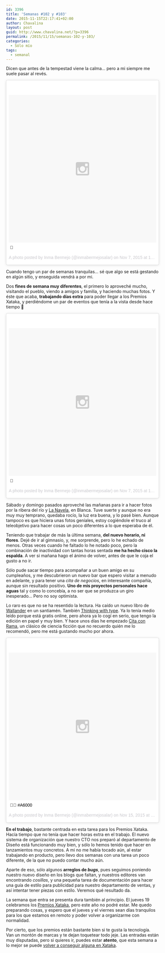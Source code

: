 ```yaml
---
id: 3396
title: 'Semanas #102 y #103'
date: 2015-11-15T22:17:41+02:00
author: Chavalina
layout: post
guid: http://www.chavalina.net/?p=3396
permalink: /2015/11/15/semanas-102-y-103/
categories:
  - Sólo mío
tags:
  - semanal
---
```

Dicen que antes de la tempestad viene la calma… pero a mi siempre me suele pasar al revés. 

<blockquote class="instagram-media" data-instgrm-captioned data-instgrm-version="5" style=" background:#FFF; border:0; border-radius:3px; box-shadow:0 0 1px 0 rgba(0,0,0,0.5),0 1px 10px 0 rgba(0,0,0,0.15); margin: 1px; max-width:658px; padding:0; width:99.375%; width:-webkit-calc(100% - 2px); width:calc(100% - 2px);"><div style="padding:8px;"> <div style=" background:#F8F8F8; line-height:0; margin-top:40px; padding:50.0% 0; text-align:center; width:100%;"> <div style=" background:url(data:image/png;base64,iVBORw0KGgoAAAANSUhEUgAAACwAAAAsCAMAAAApWqozAAAAGFBMVEUiIiI9PT0eHh4gIB4hIBkcHBwcHBwcHBydr+JQAAAACHRSTlMABA4YHyQsM5jtaMwAAADfSURBVDjL7ZVBEgMhCAQBAf//42xcNbpAqakcM0ftUmFAAIBE81IqBJdS3lS6zs3bIpB9WED3YYXFPmHRfT8sgyrCP1x8uEUxLMzNWElFOYCV6mHWWwMzdPEKHlhLw7NWJqkHc4uIZphavDzA2JPzUDsBZziNae2S6owH8xPmX8G7zzgKEOPUoYHvGz1TBCxMkd3kwNVbU0gKHkx+iZILf77IofhrY1nYFnB/lQPb79drWOyJVa/DAvg9B/rLB4cC+Nqgdz/TvBbBnr6GBReqn/nRmDgaQEej7WhonozjF+Y2I/fZou/qAAAAAElFTkSuQmCC); display:block; height:44px; margin:0 auto -44px; position:relative; top:-22px; width:44px;"></div></div> <p style=" margin:8px 0 0 0; padding:0 4px;"> <a href="https://instagram.com/p/9y6NlmtsqI/" style=" color:#000; font-family:Arial,sans-serif; font-size:14px; font-style:normal; font-weight:normal; line-height:17px; text-decoration:none; word-wrap:break-word;" target="_blank"></a></p> <p style=" color:#c9c8cd; font-family:Arial,sans-serif; font-size:14px; line-height:17px; margin-bottom:0; margin-top:8px; overflow:hidden; padding:8px 0 7px; text-align:center; text-overflow:ellipsis; white-space:nowrap;">A photo posted by Inma Bermejo (@inmabermejosalar) on <time style=" font-family:Arial,sans-serif; font-size:14px; line-height:17px;" datetime="2015-11-07T19:32:45+00:00">Nov 7, 2015 at 11:32am PST</time></p></div></blockquote>
<script async defer src="//platform.instagram.com/en_US/embeds.js"></script>

Cuando tengo un par de semanas tranquilas… sé que algo se está gestando en algún sitio, y enseguida vendrá a por mi.

Dos **fines de semana muy diferentes**, el primero lo aproveché mucho, visitando el pueblo, viendo a amigos y familia, y haciendo muchas fotos. Y éste que acaba, **trabajando días extra** para poder llegar a los Premios Xataka, y perdiéndome un par de eventos que tenía a la vista desde hace tiempo 🙁

<blockquote class="instagram-media" data-instgrm-captioned data-instgrm-version="5" style=" background:#FFF; border:0; border-radius:3px; box-shadow:0 0 1px 0 rgba(0,0,0,0.5),0 1px 10px 0 rgba(0,0,0,0.15); margin: 1px; max-width:658px; padding:0; width:99.375%; width:-webkit-calc(100% - 2px); width:calc(100% - 2px);"><div style="padding:8px;"> <div style=" background:#F8F8F8; line-height:0; margin-top:40px; padding:50.0% 0; text-align:center; width:100%;"> <div style=" background:url(data:image/png;base64,iVBORw0KGgoAAAANSUhEUgAAACwAAAAsCAMAAAApWqozAAAAGFBMVEUiIiI9PT0eHh4gIB4hIBkcHBwcHBwcHBydr+JQAAAACHRSTlMABA4YHyQsM5jtaMwAAADfSURBVDjL7ZVBEgMhCAQBAf//42xcNbpAqakcM0ftUmFAAIBE81IqBJdS3lS6zs3bIpB9WED3YYXFPmHRfT8sgyrCP1x8uEUxLMzNWElFOYCV6mHWWwMzdPEKHlhLw7NWJqkHc4uIZphavDzA2JPzUDsBZziNae2S6owH8xPmX8G7zzgKEOPUoYHvGz1TBCxMkd3kwNVbU0gKHkx+iZILf77IofhrY1nYFnB/lQPb79drWOyJVa/DAvg9B/rLB4cC+Nqgdz/TvBbBnr6GBReqn/nRmDgaQEej7WhonozjF+Y2I/fZou/qAAAAAElFTkSuQmCC); display:block; height:44px; margin:0 auto -44px; position:relative; top:-22px; width:44px;"></div></div> <p style=" margin:8px 0 0 0; padding:0 4px;"> <a href="https://instagram.com/p/9y6Te1tsqX/" style=" color:#000; font-family:Arial,sans-serif; font-size:14px; font-style:normal; font-weight:normal; line-height:17px; text-decoration:none; word-wrap:break-word;" target="_blank"></a></p> <p style=" color:#c9c8cd; font-family:Arial,sans-serif; font-size:14px; line-height:17px; margin-bottom:0; margin-top:8px; overflow:hidden; padding:8px 0 7px; text-align:center; text-overflow:ellipsis; white-space:nowrap;">A photo posted by Inma Bermejo (@inmabermejosalar) on <time style=" font-family:Arial,sans-serif; font-size:14px; line-height:17px;" datetime="2015-11-07T19:33:34+00:00">Nov 7, 2015 at 11:33am PST</time></p></div></blockquote>
<script async defer src="//platform.instagram.com/en_US/embeds.js"></script>

Sábado y domingo pasados aproveché las mañanas para ir a hacer fotos por la <a hreff="https://www.google.com/maps/@38.1768496,-1.3722763,3a,75y,128.5h,86.52t/data=!3m6!1e1!3m4!1sfD-HMxsLsB6-3y66RRPvFQ!2e0!7i13312!8i6656">ribera del río</a> y [La Navela](https://www.google.com/maps/@38.169244,-1.3501096,3a,75y,197h,90t/data=!3m7!1e1!3m5!1sKW5_a1p5zfD8z9CC_975rg!2e0!6s%2F%2Fgeo2.ggpht.com%2Fcbk%3Fpanoid%3DKW5_a1p5zfD8z9CC_975rg%26output%3Dthumbnail%26cb_client%3Dsearch.TACTILE.gps%26thumb%3D2%26w%3D392%26h%3D106%26yaw%3D197.17995%26pitch%3D0!7i13312!8i6656), en Blanca. Tuve suerte y aunque no era muy muy temprano, quedaba rocío, la luz era buena, y lo pasé bien. Aunque tampoco es que hiciera unas fotos geniales, estoy cogiéndole el truco al teleobjetivo para hacer cosas un poco diferentes a lo que esperaba de él.

Teniendo que trabajar de más la última semana, **del nuevo horario, ni flores**. Dejé de ir al gimnasio, y, me sorprende, pero lo he echado de menos. Otras veces cuando he faltado lo he notado poco, pero la combinación de inactividad con tantas horas sentada **me ha hecho cisco la espalda**. A ver si mañana hago el ánimo de volver, antes de que le coja el gusto a no ir.

Sólo pude sacar tiempo para acompañar a un buen amigo en su cumpleaños, y me descubrieron un nuevo bar que espero visitar a menudo en adelante, y para tener una _cita de negocios_, en interesante compañía, aunque sin resultado positivo. **Uno de mis proyectos personales hace aguas** tal y como lo concebía, a no ser que se produzca un giro inesperado… Pero no soy optimista.

Lo raro es que no se ha resentido la lectura. Ha caído un nuevo libro de [Wallander](http://www.amazon.es/gp/product/8483835231/ref=as_li_ss_tl?ie=UTF8&camp=3626&creative=24822&creativeASIN=8483835231&linkCode=as2&tag=chavadiari-21) en un santiamén. También [Thinking with type](http://thinkingwithtype.com/). Ya lo tenía medio leído porque está gratis online, pero ahora ya lo cogí en serio, que tengo la edición en papel y muy bien. Y hace unos días he empezado [Cita con Rama](http://www.amazon.es/gp/product/8435021521/ref=as_li_ss_tl?ie=UTF8&camp=3626&creative=24822&creativeASIN=8435021521&linkCode=as2&tag=chavadiari-21), un clásico de ciencia ficción que no recuerdo quién me lo recomendó, pero me está gustando mucho por ahora.

<blockquote class="instagram-media" data-instgrm-captioned data-instgrm-version="5" style=" background:#FFF; border:0; border-radius:3px; box-shadow:0 0 1px 0 rgba(0,0,0,0.5),0 1px 10px 0 rgba(0,0,0,0.15); margin: 1px; max-width:658px; padding:0; width:99.375%; width:-webkit-calc(100% - 2px); width:calc(100% - 2px);"><div style="padding:8px;"> <div style=" background:#F8F8F8; line-height:0; margin-top:40px; padding:50.0% 0; text-align:center; width:100%;"> <div style=" background:url(data:image/png;base64,iVBORw0KGgoAAAANSUhEUgAAACwAAAAsCAMAAAApWqozAAAAGFBMVEUiIiI9PT0eHh4gIB4hIBkcHBwcHBwcHBydr+JQAAAACHRSTlMABA4YHyQsM5jtaMwAAADfSURBVDjL7ZVBEgMhCAQBAf//42xcNbpAqakcM0ftUmFAAIBE81IqBJdS3lS6zs3bIpB9WED3YYXFPmHRfT8sgyrCP1x8uEUxLMzNWElFOYCV6mHWWwMzdPEKHlhLw7NWJqkHc4uIZphavDzA2JPzUDsBZziNae2S6owH8xPmX8G7zzgKEOPUoYHvGz1TBCxMkd3kwNVbU0gKHkx+iZILf77IofhrY1nYFnB/lQPb79drWOyJVa/DAvg9B/rLB4cC+Nqgdz/TvBbBnr6GBReqn/nRmDgaQEej7WhonozjF+Y2I/fZou/qAAAAAElFTkSuQmCC); display:block; height:44px; margin:0 auto -44px; position:relative; top:-22px; width:44px;"></div></div> <p style=" margin:8px 0 0 0; padding:0 4px;"> <a href="https://instagram.com/p/-HW0jTNskh/" style=" color:#000; font-family:Arial,sans-serif; font-size:14px; font-style:normal; font-weight:normal; line-height:17px; text-decoration:none; word-wrap:break-word;" target="_blank"> #A6000</a></p> <p style=" color:#c9c8cd; font-family:Arial,sans-serif; font-size:14px; line-height:17px; margin-bottom:0; margin-top:8px; overflow:hidden; padding:8px 0 7px; text-align:center; text-overflow:ellipsis; white-space:nowrap;">A photo posted by Inma Bermejo (@inmabermejosalar) on <time style=" font-family:Arial,sans-serif; font-size:14px; line-height:17px;" datetime="2015-11-15T18:07:33+00:00">Nov 15, 2015 at 10:07am PST</time></p></div></blockquote>
<script async defer src="//platform.instagram.com/en_US/embeds.js"></script>

**En el trabajo**, bastante centrada en esta tarea para los Premios Xataka. Hacía tiempo que no tenía que hacer horas extra en el trabajo. El nuevo sistema de organización que nuestro CTO nos preparó al departamento de Diseño está funcionando muy bien, y sólo lo hemos tenido que hacer en lanzamientos muy concretos. A mi no me había tocado aún, al estar trabajando en producto, pero llevo dos semanas con una tarea un poco diferente, de la que no puedo contar mucho aún.

Aparte de eso, sólo algunos **arreglos de _bugs_**, pues seguimos poniendo nuestro nuevo diseño en los blogs que faltan, y nuestros editores van encontrando _cosillas_, y una pequeña tarea de documentación para hacer una guía de estilo para publicidad para nuestro departamento de ventas, y así intentar tener piezas con estilo. Veremos qué resultado da.

La semana que entra se presenta dura también al principio. El jueves 19 celebramos los [Premios Xataka](http://www.xataka.com/tag/premios-xataka-2015), pero este año no podré estar. Me quedo preparando cosas, y espero que el jueves y el viernes sean días tranquilos para los que estamos en remoto y poder volver a organizarme con normalidad.

Por cierto, que los premios están bastante bien si te gusta la tecnología. Van un montón de marcas y te dejan toquetear todo jeje. Las entradas están muy disputadas, pero si quieres ir, puedes estar **atento**, que esta semana a lo mejor se puede [volver a conseguir alguna en Xataka](http://www.xataka.com/).